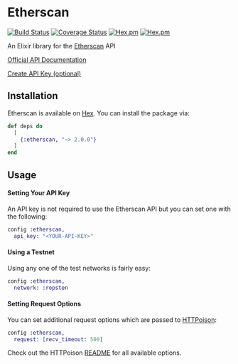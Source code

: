 # Etherscan

[![Build Status](https://travis-ci.org/l1h3r/etherscan.svg?branch=master)](https://travis-ci.org/l1h3r/etherscan)
[![Coverage Status](https://coveralls.io/repos/github/l1h3r/etherscan/badge.svg?branch=master)](https://coveralls.io/github/l1h3r/etherscan?branch=master)
[![Hex.pm](https://img.shields.io/hexpm/v/etherscan.svg?style=flat-square)](https://hex.pm/packages/etherscan)
[![Hex.pm](https://img.shields.io/hexpm/dt/etherscan.svg?style=flat-square)](https://hex.pm/packages/etherscan)

An Elixir library for the [Etherscan](https://etherscan.io/) API

[Official API Documentation](https://etherscan.io/apis)

[Create API Key (optional)](https://etherscan.io/myapikey)

## Installation

Etherscan is available on [Hex](https://hex.pm/). You can install the package via:

```elixir
def deps do
  [
    {:etherscan, "~> 2.0.0"}
  ]
end
```

## Usage

#### Setting Your API Key

An API key is not required to use the Etherscan API but you can set one with the following:

```elixir
config :etherscan,
  api_key: "<YOUR-API-KEY>"
```

#### Using a Testnet

Using any one of the test networks is fairly easy:

```elixir
config :etherscan,
  network: :ropsten
```

#### Setting Request Options

You can set additional request options which are passed to [HTTPoison]:

```elixir
config :etherscan,
  request: [recv_timeout: 500]
```

Check out the HTTPoison [README](https://github.com/edgurgel/httpoison#options) for all available options.

[HTTPoison]: https://github.com/edgurgel/httpoison
